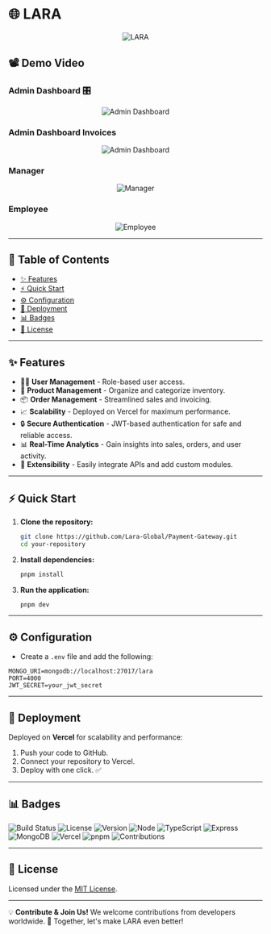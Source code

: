 # 🌐 LARA 



  <p align="center">
    <img src="https://i.pinimg.com/736x/f1/b7/6d/f1b76d554c5b5b62b7d5b7629bab485d.jpg" alt="LARA" />
  </p>



## 📽️ Demo Video

### Admin Dashboard 🎛️

  <p align="center">
    <img src="https://github.com/Lara-Global/Payment-Gateway/blob/main/videos/Dashboardadmin.gif" alt="Admin Dashboard" />
  </p>

### Admin Dashboard Invoices

<p align="center">
    <img src="https://github.com/Lara-Global/Payment-Gateway/blob/main/videos/admininvoices.gif" alt="Admin Dashboard" />
  </p>

### Manager 

<p align="center">
    <img src="https://github.com/Lara-Global/Payment-Gateway/blob/main/videos/manager.gif" alt="Manager" />
  </p>

### Employee 

<p align="center">
    <img src="https://github.com/Lara-Global/Payment-Gateway/blob/main/videos/employee.gif" alt="Employee" />
  </p>

---

## 📖 Table of Contents

- [✨ Features](#features)
- [⚡ Quick Start](#quick-start)
- [⚙️ Configuration](#configuration)
- [🚀 Deployment](#deployment)
- [📊 Badges](#badges)
- [📜 License](#license)

---

## ✨ Features

- 🧑‍💼 **User Management** - Role-based user access.
- 🛒 **Product Management** - Organize and categorize inventory.
- 📦 **Order Management** - Streamlined sales and invoicing.
- 📈 **Scalability** - Deployed on Vercel for maximum performance.
- 🔒 **Secure Authentication** - JWT-based authentication for safe and reliable access.
- 📊 **Real-Time Analytics** - Gain insights into sales, orders, and user activity.
- 🔧 **Extensibility** - Easily integrate APIs and add custom modules.

---

## ⚡ Quick Start

1. **Clone the repository:**

   ```bash
   git clone https://github.com/Lara-Global/Payment-Gateway.git
   cd your-repository
   ```

2. **Install dependencies:**

   ```bash
   pnpm install
   ```

3. **Run the application:**

   ```bash
   pnpm dev
   ```

---

## ⚙️ Configuration

- Create a `.env` file and add the following:

```plaintext
MONGO_URI=mongodb://localhost:27017/lara
PORT=4000
JWT_SECRET=your_jwt_secret
```

---

## 🚀 Deployment

Deployed on **Vercel** for scalability and performance:

1. Push your code to GitHub.
2. Connect your repository to Vercel.
3. Deploy with one click. ✅

---

## 📊 Badges

![Build Status](https://img.shields.io/badge/build-passing-brightgreen)
![License](https://img.shields.io/badge/license-MIT-blue)
![Version](https://img.shields.io/badge/version-1.0.0-blue)
![Node](https://img.shields.io/badge/node-%3E%3D%2014.0.0-brightgreen)
![TypeScript](https://img.shields.io/badge/typescript-%3E%3D%204.0.0-blue)
![Express](https://img.shields.io/badge/express-%3E%3D%204.17.1-brightgreen)
![MongoDB](https://img.shields.io/badge/mongodb-%3E%3D%204.0.0-blue)
![Vercel](https://img.shields.io/badge/vercel-deployed-brightgreen)
![pnpm](https://img.shields.io/badge/pnpm-%3E%3D%206.0.0-blue)
![Contributions](https://img.shields.io/badge/contributions-welcome-brightgreen)

---

## 📜 License

Licensed under the [MIT License](LICENSE).

---

💡 **Contribute & Join Us!** We welcome contributions from developers worldwide. 🚀 Together, let's make LARA even better!




